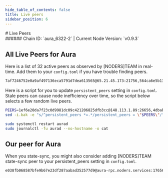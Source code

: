 ```yaml
---
hide_table_of_contents: false
title: Live peers
sidebar_position: 6
---
```


<div class="h1-with-icon icon-aura">
# Live Peers
</div>
###### Chain ID: `aura_6322-2` | Current Node Version: `v0.9.3`

## All Live Peers for Aura
Here is a list of 32 active peers as observed by [NODERS]TEAM in real-time. Add them to your `config.toml` if you have trouble finding peers.

```bash
7af7246752e0a9af497136eca5791d7dea613565@65.21.45.173:21756,564ca6e5b131c78bf8b8a943a2e150cf7458cda4@65.109.92.241:21056,e7899a228deb03334708aa95a960d5a9d8c33287@65.108.238.166:21756,7a117dd135ae5de17f924301629f66f7d7be4584@202.61.205.133:26656,3e7ef25f1c9829351936884618659167400eb0f1@142.132.149.171:26656,1e7d830fbee8e8cae8ba1aaf7d81dba6b061b05b@49.12.86.120:26676,b4964e4b95a37e71ab84071895940730dee40315@195.201.194.105:46656,690e0fca18e89118f096b48a4d615a4cc56cdddd@186.233.186.146:26656,d1706b956dd016421e701faa488b8a8f0240d02d@13.212.184.74:26656,6256e5cfce22cfeacb6df7ca348baa61f4b53093@57.128.20.163:21756,93d08f3e8fe739185e777681a350ced93ffdf922@5.9.147.138:27656,9dfe443e3eaecb5178b47c2d4aa52a94e394c3fa@95.217.62.174:26656,5e87d03a29ceca5e376e55588d9b099bb5d9524f@136.36.135.157:25656,310d60544edc798f46321411ed2dda6d83a141e9@65.108.141.109:54656,56b00a9e5a30e7323061a1cc1a73890d21ae306a@65.109.18.169:21756,45be5bfbeab490699cb783145a3d50913c630ad9@147.182.247.70:26656,63a90346040657406ddc48a2679e3bfbe17f717a@65.108.195.29:51656,ebc272824924ea1a27ea3183dd0b9ba713494f83@195.3.223.168:26966,4dbab01992059912ed4dd99bea02b9f64ea227b6@66.45.251.114:15756,c37d5dda0a2aa1d475fe00f2f4ece7536a05d50d@148.113.9.127:26656,a998e8db13523309dbee7241679058747a17d37e@212.23.222.175:27656,9048c795cf00f94329867435c2afbe567111b110@35.76.185.2:26656,1ef6e20da7f23c0d9981dc09c421206825dfb3cc@148.113.1.89:26656,ae0baeb831117dc079741a0141c2e5215b3ed055@57.128.22.214:21756,d2ea7c421c8bb552b84eba4c7924f9e78d3a79ae@176.9.158.219:41256,5c719d6c950943a6b0cbe592c9979703bd64f024@65.108.238.219:21756,2c303a2d7fc874beaefccc7fe355e5f8ebfc08cc@144.126.158.225:26656,95da8abac04d76e02ad175f0ed63d8fd89ab2dc6@65.109.97.249:21756,f5161247c9b33c10116d4aac3302a5c059d1e3f1@45.87.104.144:26656,4af61118ac11d04d93da14db768f328721ab0784@135.181.210.171:21056,7885a9e940b45b9a2183488ca3a901b043b6ed67@144.76.40.53:21756,ade4d8bc8cbe014af6ebdf3cb7b1e9ad36f412c0@135.181.5.219:21756
```

Here is a script for you to update `persistent_peers` setting in `config.toml`. Stale peers can cause node inefficiency over time, so the script below selects a few random live peers.

```bash
PEERS=1ef6e20da7f23c0d9981dc09c421206825dfb3cc@148.113.1.89:26656,4dbab01992059912ed4dd99bea02b9f64ea227b6@66.45.251.114:15756,7af7246752e0a9af497136eca5791d7dea613565@65.21.45.173:21756,690e0fca18e89118f096b48a4d615a4cc56cdddd@186.233.186.146:26656,45be5bfbeab490699cb783145a3d50913c630ad9@147.182.247.70:26656
sed -i.bak -e "s/^persistent_peers *=.*/persistent_peers = \"$PEERS\"/" ~/.aura/config/config.toml

sudo systemctl restart aurad
sudo journalctl -fu aurad --no-hostname -o cat
```

## Our peer for Aura
When you state-sync, you might also consider adding [NODERS]TEAM state-sync peer to your persistent_peers setting in `config.toml`.

```bash
e038fb068587bfe9b67e23df287aabad352577d9@aura-rpc.noders.services:17656
```
